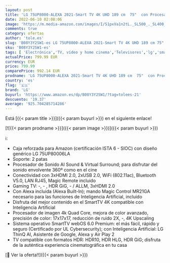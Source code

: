 ```yaml
---
layout: post
title: 'LG 75UP8000-ALEXA 2021-Smart TV 4K UHD 189 cm  75"  con Procesador Quad Core  HDR10 Pro  HLG  Sonido Virtual Surround  HDMI 2.0  USB 2.0  Bluetooth 5.0  WiFi'
date: 2022-06-10 02:08:06
image: 'https://m.media-amazon.com/images/I/51pxVa1n2tL._SL500_._SL400_.jpg'
comments: true
category: ofertas
author: 'tole.es'
slug: 'B08Y3Y2SW1-es LG 75UP8000-ALEXA 2021-Smart TV 4K UHD 189 cm 75" con...'
sku: 'B08Y3Y2SW1-es'
tags: [ 'Electrónica','TV, vídeo y home cinema','Televisores','lg','smart','tv','🇪🇸', ]
actualPrice: 799.99 EUR
currency: EUR
price: 799.99
comparePrice: 992.14 EUR
prodname: 'LG 75UP8000-ALEXA 2021-Smart TV 4K UHD 189 cm  75"  con Procesador Quad Core  HDR10 Pro  HLG  Sonido Virtual Surround  HDMI 2.0  USB 2.0  Bluetooth 5.0  WiFi'
country: 'es'
flag: '🇪🇸'
brand: 'LG'
buyurl: 'https://www.amazon.es/dp/B08Y3Y2SW1/?tag=tolees-21'
descuento: '19.37'
average: '925.704285714286'
---
```


Está [{{< param title >}}]({{< param buyurl >}}) en el siguiente enlace!

[![{{< param prodname >}}]({{< param image >}})]({{< param buyurl >}})

ℹ️:

- Caja reforzada para Amazon (certificación ISTA 6 - SIOC) con diseño genérico LG 75UP80006LA
- Soporte: 2 patas
- Procesador de Sonido AI Sound & Virtual Surround; para disfrutar del sonido envolvente 360º como en el cine
- Conectividad con 3xHDMI 2.0, 2xUSB 2.0, WiFi (802.11ac), Bluetooth V5.0, LAN RJ45, Magic Remote incluido
- Gaming TV: -, - , HDR GiG, - / ALLM, 3xHDMI 2.0
- Con Alexa incluida (Alexa Built-In); mando Magic Control MR21GA necesario para las funciones de Inteligencia Artificial, incluido
- Disfruta del mejor contenido en el SmartTV 4K compatible con Inteligencia Artificial
- Procesador de imagen 4k Quad Core, mejora de color avanzado, precisión de color: 17x17x17, reducción de ruido 2X, -, 4K Upscaling
- Sistema operativo SmartTV webOS 6.0 Premium: el más fácil, rápido y seguro (Certificado por UL Cybersecurity); con Inteligencia Artificial: LG ThinQ AI, Asistente de Google, Alexa y Air Play 2
- TV compatible con formatos HDR: HDR10, HDR HLG, HDR GiG; disfruta de la auténtica experiencia cinematográfica en tu casa

[🛒 Ver la oferta!!]({{< param buyurl >}})
